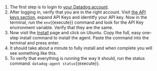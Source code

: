 1.  The first step is to login to <a href="https://app.datadoghq.com" target="_datadog">your Datadog account</a>.
2.  After logging in, verify that you are in the right account. Visit <a href="https://app.datadoghq.com/account/settings#api" target="_datadog">the API keys section</a>, expand API Keys and identitfy your API key.
Now in the terminal, run the `env`{{execute}} command and look for the API Key environment variable. Verify that they are the same.
3.  Now visit the <a href="https://app.datadoghq.com/account/settings#agent" target="_datadog">Install</a> page and click on Ubuntu. Copy the full, easy one-step install command to install the agent. Paste the command into the terminal and press enter.
4.  It should take about a minute to fully install and when complete you will see something like this.
5.  To verify that everything is running the way it should, run the status command: `datadog-agent status`{{execute}}.
